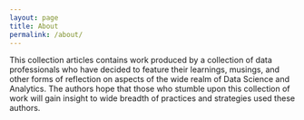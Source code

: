 ```yaml
---
layout: page
title: About
permalink: /about/
---
```


This collection articles contains work produced by a collection of data professionals who have decided to feature their learnings, musings, and other forms of reflection on aspects of the wide realm of Data Science and Analytics. The authors hope that those who stumble upon this collection of work will gain insight to wide breadth of practices and strategies used these authors.
